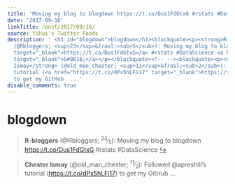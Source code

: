 ```yaml
---
title: 'Moving my blog to blogdown https://t.co/Dus1FdGtxG #rstats #DataScience'
date: '2017-09-16'
linkTitle: /post/2017/09/16/
source: Yihui's Twitter Feeds
description: ' <h1 id="blogdown">blogdown</h1><blockquote><p><strong>R-bloggers</strong>
  (@Rbloggers; <sup>23</sup>&frasl;<sub>5</sub>): Moving my blog to blogdown <a href="https://t.co/Dus1FdGtxG"
  target="_blank">https://t.co/Dus1FdGtxG</a> #rstats #DataScience <a href="https://twitter.com/xieyihui/status/908549635370659846"
  target="_blank">&#8618;</a></p></blockquote><!-- --><blockquote><p><strong>Chester
  Ismay</strong> (@old_man_chester; <sup>11</sup>&frasl;<sub>2</sub>): Followed @apreshill&rsquo;s
  tutorial (<a href="https://t.co/dPx5hLFi17" target="_blank">https://t.co/dPx5hLFi17</a>)
  to get my GitHub  ...'
disable_comments: true
---
```

 <h1 id="blogdown">blogdown</h1><blockquote><p><strong>R-bloggers</strong> (@Rbloggers; <sup>23</sup>&frasl;<sub>5</sub>): Moving my blog to blogdown <a href="https://t.co/Dus1FdGtxG" target="_blank">https://t.co/Dus1FdGtxG</a> #rstats #DataScience <a href="https://twitter.com/xieyihui/status/908549635370659846" target="_blank">&#8618;</a></p></blockquote><!-- --><blockquote><p><strong>Chester Ismay</strong> (@old_man_chester; <sup>11</sup>&frasl;<sub>2</sub>): Followed @apreshill&rsquo;s tutorial (<a href="https://t.co/dPx5hLFi17" target="_blank">https://t.co/dPx5hLFi17</a>) to get my GitHub  ...
